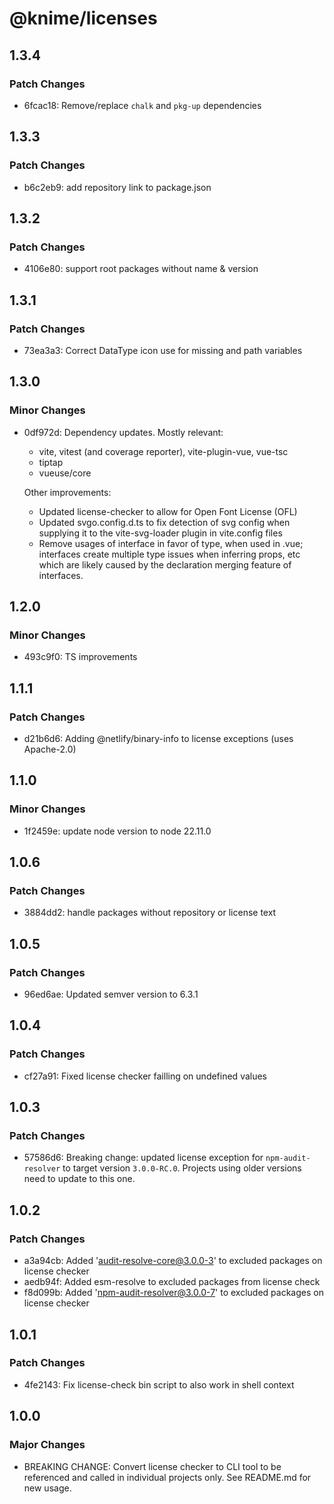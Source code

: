 # @knime/licenses

## 1.3.4

### Patch Changes

- 6fcac18: Remove/replace `chalk` and `pkg-up` dependencies

## 1.3.3

### Patch Changes

- b6c2eb9: add repository link to package.json

## 1.3.2

### Patch Changes

- 4106e80: support root packages without name & version

## 1.3.1

### Patch Changes

- 73ea3a3: Correct DataType icon use for missing and path variables

## 1.3.0

### Minor Changes

- 0df972d: Dependency updates. Mostly relevant:

  - vite, vitest (and coverage reporter), vite-plugin-vue, vue-tsc
  - tiptap
  - vueuse/core

  Other improvements:

  - Updated license-checker to allow for Open Font License (OFL)
  - Updated svgo.config.d.ts to fix detection of svg config when supplying it to the vite-svg-loader plugin in vite.config files
  - Remove usages of interface in favor of type, when used in .vue; interfaces create multiple type issues when inferring props, etc which are likely caused by the declaration merging feature of interfaces.

## 1.2.0

### Minor Changes

- 493c9f0: TS improvements

## 1.1.1

### Patch Changes

- d21b6d6: Adding @netlify/binary-info to license exceptions (uses Apache-2.0)

## 1.1.0

### Minor Changes

- 1f2459e: update node version to node 22.11.0

## 1.0.6

### Patch Changes

- 3884dd2: handle packages without repository or license text

## 1.0.5

### Patch Changes

- 96ed6ae: Updated semver version to 6.3.1

## 1.0.4

### Patch Changes

- cf27a91: Fixed license checker failling on undefined values

## 1.0.3

### Patch Changes

- 57586d6: Breaking change: updated license exception for `npm-audit-resolver` to target version `3.0.0-RC.0`. Projects using older versions need to update to this one.

## 1.0.2

### Patch Changes

- a3a94cb: Added 'audit-resolve-core@3.0.0-3' to excluded packages on license checker
- aedb94f: Added esm-resolve to excluded packages from license check
- f8d099b: Added 'npm-audit-resolver@3.0.0-7' to excluded packages on license checker

## 1.0.1

### Patch Changes

- 4fe2143: Fix license-check bin script to also work in shell context

## 1.0.0

### Major Changes

- BREAKING CHANGE: Convert license checker to CLI tool to be referenced and called in individual projects only. See README.md for new usage.
